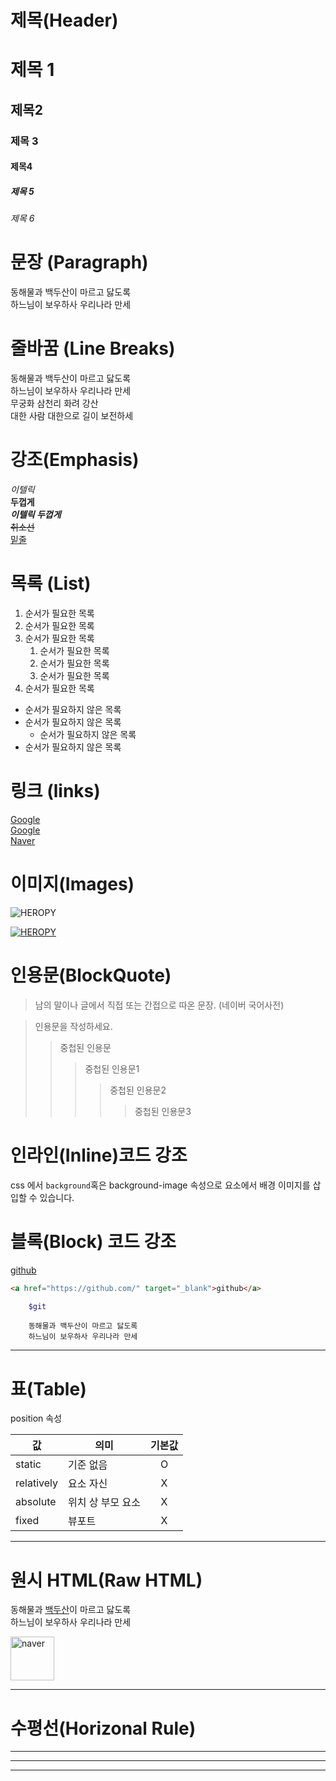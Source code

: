 # 제목(Header)

# 제목 1
## 제목2
### 제목 3
#### 제목4
##### 제목 5
###### 제목 6

# 문장 (Paragraph)
동해물과 백두산이 마르고 닳도록  
하느님이 보우하사 우리나라 만세

# 줄바꿈 (Line Breaks)

동해물과 백두산이 마르고 닳도록  
하느님이 보우하사 우리나라 만세  
무궁화 삼천리 화려 강산  
대한 사람 대한으로 길이 보전하세

# 강조(Emphasis)

_이텔릭_  
**두껍게**  
**_이텔릭 두껍게_**  
~~취소선~~  
<u>밑줄</u>  

# 목록 (List)

1. 순서가 필요한 목록  
1. 순서가 필요한 목록
1. 순서가 필요한 목록
    1. 순서가 필요한 목록
    1. 순서가 필요한 목록
    1. 순서가 필요한 목록
1. 순서가 필요한 목록

- 순서가 필요하지 않은 목록
- 순서가 필요하지 않은 목록
  - 순서가 필요하지 않은 목록
- 순서가 필요하지 않은 목록

# 링크 (links)

<a href="http://google.com" target="_blank">Google</a>  
[Google](http://google.com)  
[Naver](http://naver.com "네이버로 이동!")


# 이미지(Images)

![HEROPY](https://s.pstatic.net/static/www/mobile/edit/20220622/mobile_191115762352.png)

[![HEROPY](http://naver.com)](https://s.pstatic.net/static/www/mobile/edit/20220622/mobile_191115762352.png)

# 인용문(BlockQuote)

>  남의 말이나 글에서 직접 또는 간접으로 따온 문장.
>  (네이버 국어사전)

> 인용문을 작성하세요.
>> 중첩된 인용문
>>> 중첩된 인용문1
>>>> 중첩된 인용문2
>>>>> 중첩된 인용문3

# 인라인(Inline)코드 강조

css 에서 `background`혹은 background-image 속성으로 요소에서 배경 이미지를 삽입할 수 있습니다.

# 블록(Block) 코드 강조

<a href="https://github.com/" target="_blank">github</a>
```html
<a href="https://github.com/" target="_blank">github</a>
```

``` bash
    $git
```

``` plaintext
    동해물과 백두산이 마르고 닳도록
    하느님이 보우하사 우리나라 만세
```

---

# 표(Table)

position 속성

값 | 의미 | 기본값
-- |--|:--:
static | 기준 없음 | O
relatively| 요소 자신 | X
absolute | 위치 상 부모 요소 | X
fixed | 뷰포트 | X

---

# 원시 HTML(Raw HTML)

  동해물과 <span style="text-decoration: underline">백두산</span>이 마르고 닳도록<br/>
  하느님이 보우하사 우리나라 만세

<img src="https://s.pstatic.net/static/www/mobile/edit/20220622/mobile_191115762352.png" alt="naver" width="70">

---

# 수평선(Horizonal Rule)

---

***
___
